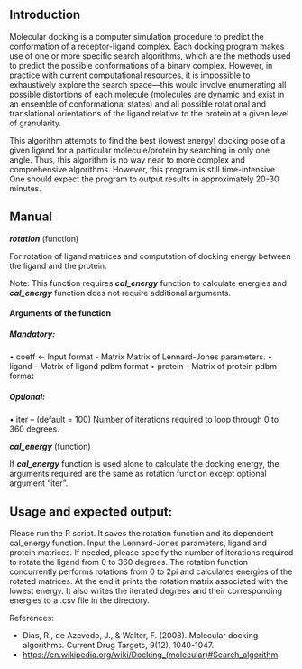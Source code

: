 ## Introduction

Molecular docking is a computer simulation procedure to predict the conformation of a receptor-ligand complex. Each docking program makes use of one or more specific search algorithms, which are the methods used to predict the possible conformations of a binary complex. However, in practice with current computational resources, it is impossible to exhaustively explore the search space—this would involve enumerating all possible distortions of each molecule (molecules are dynamic and exist in an ensemble of conformational states) and all possible rotational and translational orientations of the ligand relative to the protein at a given level of granularity. 

This algorithm attempts to find the best (lowest energy) docking pose of a given ligand for a particular molecule/protein by searching in only one angle. Thus, this algorithm is no way near to more complex and comprehensive algorithms. However, this program is still time-intensive. One should expect the program to output results in approximately 20-30 minutes. 

## Manual

***rotation*** (function)

For rotation of ligand matrices and computation of docking energy between the ligand and the protein.

Note: This function requires ***cal_energy*** function to calculate energies and ***cal_energy*** function does not require additional arguments.

#### Arguments of the function

 ##### Mandatory:
•	coeff <-  Input format - Matrix
  Matrix of Lennard-Jones parameters.
•	ligand - Matrix of ligand pdbm format
•	protein  - Matrix of protein pdbm format

##### Optional:
•	iter – (default = 100) Number of iterations required to loop through 0 to 360 degrees.

***cal_energy*** (function)

If ***cal_energy*** function is used alone to calculate the docking energy, the arguments required are the same as rotation function except optional argument “iter”.


## Usage and expected output:

Please run the R script. It saves the rotation function and its dependent cal_energy function. Input the Lennard-Jones parameters, ligand and protein matrices. If needed, please specify the number of iterations required to rotate the ligand from 0 to 360 degrees. The rotation function concurrently performs rotations from 0 to 2pi and calculates energies of the rotated matrices. At the end it prints the rotation matrix associated with the lowest energy. It also writes the iterated degrees and their corresponding energies to a .csv file in the directory. 



References:

- Dias, R., de Azevedo, J., & Walter, F. (2008). Molecular docking algorithms. Current Drug Targets, 9(12), 1040-1047.
- https://en.wikipedia.org/wiki/Docking_(molecular)#Search_algorithm

